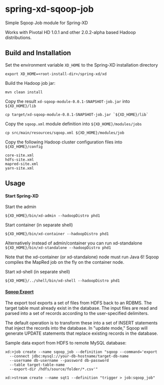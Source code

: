 spring-xd-sqoop-job
===================

Simple Sqoop Job module for Spring-XD

Works with Pivotal HD 1.0.1 and other 2.0.2-alpha based Hadoop distributions. 

## Build and Installation

Set the environment variable `XD_HOME` to the Spring-XD installation directory

	export XD_HOME=<root-install-dir>/spring-xd/xd
	
Build the Hadoop job jar:

	mvn clean install

Copy the result `xd-sqoop-module-0.0.1-SNAPSHOT-job.jar` into `${XD_HOME}/lib`	
	
	cp target/xd-sqoop-module-0.0.1-SNAPSHOT-job.jar `${XD_HOME}/lib`

Copy the `sqoop.xml` module definition into `${XD_HOME}/modules/jobs`	
	
	cp src/main/resources/sqoop.xml ${XD_HOME}/modules/job

Copy the following Hadoop cluster configuration files into `${XD_HOME}/config`
	
	core-site.xml
	hdfs-site.xml
	mapred-site.xml
	yarn-site.xml
	

## Usage

#### Start Spring-XD

Start the admin

	${XD_HOME}/bin/xd-admin --hadoopDistro phd1

Start container (in separate shell)	

	${XD_HOME}/bin/xd-container --hadoopDistro phd1

Alternatively instead of admin/container you can run xd-standalone `${XD_HOME}/bin/xd-standalone --hadoopDistro phd1`

Note that the xd-container (or xd-standalone) node must run Java 6! Sqoop compiles the MapRed job on the fly on the container node. 

Start xd-shell (in separate shell)

	${XD_HOME}/../shell/bin/xd-shell --hadoopDistro phd1

#### [Sqoop Export][]
The export tool exports a set of files from HDFS back to an RDBMS. The target table must already exist in the database. The input files are read and parsed into a set of records according to the user-specified delimiters.

The default operation is to transform these into a set of INSERT statements that inject the records into the database. In "update mode," Sqoop will generate UPDATE statements that replace existing records in the database.


Sample data export from HDFS to remote MySQL database:

	xd:>job create --name sqoop_job --definition "sqoop --command='export 
	  --connect jdbc:mysql://your-db-hostname/target-db-name
	  --username db-username --password db-password 
	  --table target-table-name 
	  --export-dir /hdfs/source/folder/*.csv'"
	
	xd:>stream create --name sqt1 --definition "trigger > job:sqoop_job"
  
  
  
  
[Sqoop Export]: http://sqoop.apache.org/docs/1.4.2/SqoopUserGuide.html#_literal_sqoop_export_literal
